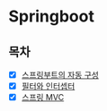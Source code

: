 # Springboot

## 목차  
- [x] [스프링부트의 자동 구성](./springboot_config.md)
- [x] [필터와 인터셉터](./filter_and_interceptor.md)
- [x] [스프링 MVC](./spring_mvc.md)
